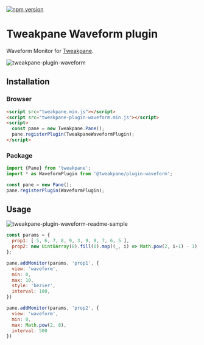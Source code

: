 [![npm version](https://badge.fury.io/js/tweakpane-plugin-waveform.svg)](https://badge.fury.io/js/tweakpane-plugin-waveform)

# Tweakpane Waveform plugin

Waveform Monitor for [Tweakpane][tweakpane].

![tweakpane-plugin-waveform](https://user-images.githubusercontent.com/38029550/200271366-554d49f7-171a-4e85-beee-08b9b3a12bd5.png)

## Installation

### Browser
```html
<script src="tweakpane.min.js"></script>
<script src="tweakpane-plugin-waveform.min.js"></script>
<script>
  const pane = new Tweakpane.Pane();
  pane.registerPlugin(TweakpaneWaveformPlugin);
</script>
```

### Package

```js
import {Pane} from 'tweakpane';
import * as WaveformPlugin from '@tweakpane/plugin-waveform';

const pane = new Pane();
pane.registerPlugin(WaveformPlugin);
```

## Usage

![tweakpane-plugin-waveform-readme-sample](https://user-images.githubusercontent.com/38029550/200271415-5abf541d-6454-4df4-bd03-f09729a397d3.png)

```js
const params = {
  prop1: [ 5, 6, 7, 8, 9, 3, 9, 8, 7, 6, 5 ],
  prop2: new Uint8Array(8).fill(0).map((_, i) => Math.pow(2, i+1) - 1),
};

pane.addMonitor(params, 'prop1', {
  view: 'waveform',
  min: 0,
  max: 10,
  style: 'bezier',
  interval: 100,
})

pane.addMonitor(params, 'prop2', {
  view: 'waveform',
  min: 0,
  max: Math.pow(2, 8),
  interval: 500
})
```

[tweakpane]: https://github.com/cocopon/tweakpane/
